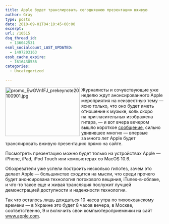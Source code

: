 ```yaml
---
title: Apple будет транслировать сегодняшнюю презентацию вживую
author: Gray
type: posts
date: 2010-09-01T04:10:45+00:00
excerpt:
url: /10515
dsq_thread_id:
  - 136042531
esml_socialcount_LAST_UPDATED:
  - 1497203163
essb_cache_expire:
  - 1616430536
categories:
  - Uncategorized

---
```








<img src="https://i2.wp.com/forumimg.net/blog/promo_EwGVn1FJ_prekeynote20100901.jpg?resize=236%2C155" width="236" height="155" alt="promo_EwGVn1FJ_prekeynote20100901.jpg" style="float:left; margin-right:5px; margin-bottom:5px;" data-recalc-dims="1" /> 

Журналисты и&nbsp;сочувствующие уже неделю ждут анонсированного Apple мероприятия на&nbsp;неизвестную тему&nbsp;&mdash; ясно только, что оно будет иметь отношение к&nbsp;музыке, коль скоро на&nbsp;пригласительных изображена гитара,&nbsp;&mdash; и&nbsp;вот вчера вечером вышло короткое <a href="http://www.apple.com/pr/library/2010/08/31alert.html" target="_blank">сообщение</a>, сильно удивившее многих&nbsp;&mdash; впервые за&nbsp;много лет Apple будет транслировать вживую презентацию прямо на&nbsp;сайте.

Посмотреть презентацию можно будет только на&nbsp;устройствах Apple&nbsp;&mdash; iPhone, iPad, iPod Touch или компьютерах со&nbsp;MacOS 10.6.

Обозреватели уже успели построить несколько гипотез, зачем это делает Apple&nbsp;&mdash; большинство сходится на&nbsp;мысли, что среди прочего будет анонсирована технология потокового вещания, iTunes-в-облаке, и&nbsp;что-то такое еще и&nbsp;живая трансляция послужит лучшей демонстрацией доступности и&nbsp;надежности технологии.

Так что осталось лишь дождаться 10&nbsp;часов утра по&nbsp;тихоокеанскому времени&nbsp;&mdash; в&nbsp;Украине это будет 8&nbsp;часов вечера, в&nbsp;Москве, соответственно, 9&nbsp;и&nbsp;включить свои компьютероприемники на&nbsp;сайт <a href="http://www.apple.com/" target="_blank">www.apple.com</a>.